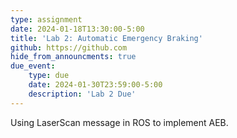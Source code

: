 ```yaml
---
type: assignment
date: 2024-01-18T13:30:00-5:00
title: 'Lab 2: Automatic Emergency Braking'
github: https://github.com
hide_from_announcments: true
due_event: 
    type: due
    date: 2024-01-30T23:59:00-5:00
    description: 'Lab 2 Due'
---
```

Using LaserScan message in ROS to implement AEB.
